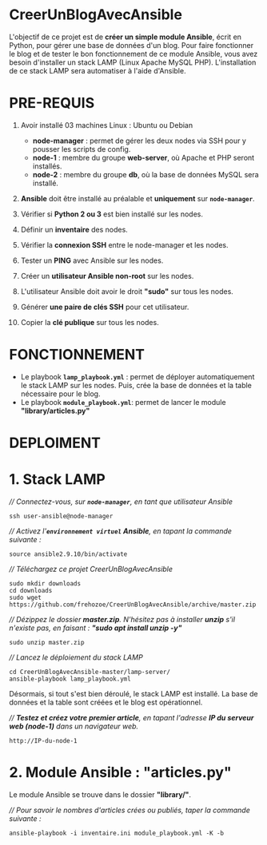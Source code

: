 # CreerUnBlogAvecAnsible
L'objectif de ce projet est de **créer un simple module Ansible**, écrit en Python, pour gérer une base de données d'un blog. Pour faire fonctionner le blog et de tester le bon fonctionnement de ce module Ansible, vous avez besoin d'installer un stack LAMP (Linux Apache MySQL PHP). L'installation de ce stack LAMP sera automatiser à l'aide d'Ansible.


# PRE-REQUIS
1. Avoir installé 03 machines Linux : Ubuntu ou Debian 
    * **node-manager** : permet de gérer les deux nodes via SSH pour y pousser les scripts de config.
    * **node-1** : membre du groupe **web-server**, où Apache et PHP seront installés.
    * **node-2** : membre du groupe **db**, où la base de données MySQL sera installé.

2. **Ansible** doit être installé au préalable et **uniquement** sur **`node-manager`**.
3. Vérifier si **Python 2 ou 3** est bien installé sur les nodes.
4. Définir un **inventaire** des nodes.
5. Vérifier la **connexion SSH** entre le node-manager et les nodes.
6. Tester un **PING** avec Ansible sur les nodes.
7. Créer un **utilisateur Ansible non-root** sur les nodes.
8. L'utilisateur Ansible doit avoir le droit **"sudo"** sur tous les nodes.
9. Générer **une paire de clés SSH** pour cet utilisateur. 
10. Copier la **clé publique** sur tous les nodes.


# FONCTIONNEMENT
* Le playbook **`lamp_playbook.yml`** : permet de déployer automatiquement le stack LAMP sur les nodes. Puis, crée la base de données et la table nécessaire pour le blog.
* Le playbook **`module_playbook.yml`**: permet de lancer le module **"library/articles.py"**


# DEPLOIMENT

# 1. Stack LAMP

_// Connectez-vous, sur **`node-manager`**, en tant que utilisateur Ansible_ 
```
ssh user-ansible@node-manager
```

_// Activez l'**`environnement virtuel` Ansible**, en tapant la commande suivante :_
```
source ansible2.9.10/bin/activate
```
_// Téléchargez ce projet CreerUnBlogAvecAnsible_
```
sudo mkdir downloads
cd downloads
sudo wget https://github.com/frehozoe/CreerUnBlogAvecAnsible/archive/master.zip
```

_// Dézippez le dossier **master.zip**. N'hésitez pas à installer **unzip** s'il n'existe pas, en faisant : **"sudo apt install unzip -y"**_
```
sudo unzip master.zip
```

_// Lancez le déploiement du stack LAMP_
```
cd CreerUnBlogAvecAnsible-master/lamp-server/
ansible-playbook lamp_playbook.yml
```

Désormais, si tout s'est bien déroulé, le stack LAMP est installé. La base de données et la table sont créées et le blog est opérationnel.


_// **Testez et créez votre premier article**, en tapant l'adresse **IP du serveur web (node-1)** dans un navigateur web._
```
http://IP-du-node-1
```

# 2. Module Ansible : "articles.py"

Le module Ansible se trouve dans le dossier **"library/"**.

_// Pour savoir le nombres d'articles crées ou publiés, taper la commande suivante :_
```
ansible-playbook -i inventaire.ini module_playbook.yml -K -b
```
